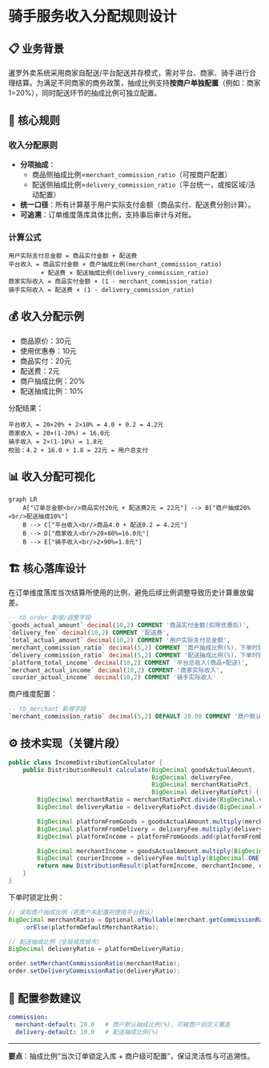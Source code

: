 # 骑手服务收入分配规则设计

## 📋 业务背景

暹罗外卖系统采用商家自配送/平台配送并存模式，需对平台、商家、骑手进行合理结算。为满足不同商家的商务政策，抽成比例支持**按商户单独配置**（例如：商家1=20%），同时配送环节的抽成比例可独立配置。

## 🎯 核心规则

### 收入分配原则
- **分项抽成**：
  - 商品侧抽成比例=`merchant_commission_ratio`（可按商户配置）
  - 配送侧抽成比例=`delivery_commission_ratio`（平台统一，或按区域/活动配置）
- **统一口径**：所有计算基于用户实际支付金额（商品实付、配送费分别计算）。
- **可追溯**：订单维度落库具体比例，支持事后审计与对账。

### 计算公式

```
用户实际支付总金额 = 商品实付金额 + 配送费
平台收入 = 商品实付金额 × 商户抽成比例(merchant_commission_ratio)
         + 配送费 × 配送抽成比例(delivery_commission_ratio)
商家实际收入 = 商品实付金额 × (1 - merchant_commission_ratio)
骑手实际收入 = 配送费 × (1 - delivery_commission_ratio)
```

## 💰 收入分配示例

- 商品原价：30元
- 使用优惠券：10元
- 商品实付：20元
- 配送费：2元
- 商户抽成比例：20%
- 配送抽成比例：10%

分配结果：
```
平台收入 = 20×20% + 2×10% = 4.0 + 0.2 = 4.2元
商家收入 = 20×(1-20%) = 16.0元
骑手收入 = 2×(1-10%) = 1.8元
校验：4.2 + 16.0 + 1.8 = 22元 = 用户总支付
```

## 📊 收入分配可视化

```mermaid
graph LR
    A["订单总金额<br/>商品实付20元 + 配送费2元 = 22元"] --> B["商户抽成20%<br/>配送抽成10%"]
    B --> C["平台收入<br/>商品4.0 + 配送0.2 = 4.2元"]
    B --> D["商家收入<br/>20×80%=16.0元"]
    B --> E["骑手收入<br/>2×90%=1.8元"]
```

## 🏗️ 核心落库设计

在订单维度落库当次结算所使用的比例，避免后续比例调整导致历史计算重放偏差。

```sql
-- tb_order 新增/调整字段
`goods_actual_amount` decimal(10,2) COMMENT '商品实付金额(扣除优惠后)',
`delivery_fee` decimal(10,2) COMMENT '配送费',
`total_actual_amount` decimal(10,2) COMMENT '用户实际支付总金额',
`merchant_commission_ratio` decimal(5,2) COMMENT '商户抽成比例(%)，下单时锁定',
`delivery_commission_ratio` decimal(5,2) COMMENT '配送抽成比例(%)，下单时锁定',
`platform_total_income` decimal(10,2) COMMENT '平台总收入(商品+配送)',
`merchant_actual_income` decimal(10,2) COMMENT '商家实际收入',
`courier_actual_income` decimal(10,2) COMMENT '骑手实际收入'
```

商户维度配置：
```sql
-- tb_merchant 新增字段
`merchant_commission_ratio` decimal(5,2) DEFAULT 20.00 COMMENT '商户默认抽成比例(%)'
```

## ⚙️ 技术实现（关键片段）

```java
public class IncomeDistributionCalculator {
    public DistributionResult calculate(BigDecimal goodsActualAmount,
                                        BigDecimal deliveryFee,
                                        BigDecimal merchantRatioPct,
                                        BigDecimal deliveryRatioPct) {
        BigDecimal merchantRatio = merchantRatioPct.divide(BigDecimal.valueOf(100), 4, RoundingMode.HALF_UP);
        BigDecimal deliveryRatio = deliveryRatioPct.divide(BigDecimal.valueOf(100), 4, RoundingMode.HALF_UP);

        BigDecimal platformFromGoods = goodsActualAmount.multiply(merchantRatio);
        BigDecimal platformFromDelivery = deliveryFee.multiply(deliveryRatio);
        BigDecimal platformIncome = platformFromGoods.add(platformFromDelivery);

        BigDecimal merchantIncome = goodsActualAmount.multiply(BigDecimal.ONE.subtract(merchantRatio));
        BigDecimal courierIncome = deliveryFee.multiply(BigDecimal.ONE.subtract(deliveryRatio));
        return new DistributionResult(platformIncome, merchantIncome, courierIncome);
    }
}
```

下单时锁定比例：
```java
// 读取商户抽成比例（若商户未配置则使用平台默认）
BigDecimal merchantRatio = Optional.ofNullable(merchant.getCommissionRatio())
    .orElse(platformDefaultMerchantRatio);

// 配送抽成比例（全局或按城市）
BigDecimal deliveryRatio = platformDeliveryRatio;

order.setMerchantCommissionRatio(merchantRatio);
order.setDeliveryCommissionRatio(deliveryRatio);
```

## 🔧 配置参数建议

```yaml
commission:
  merchant-default: 20.0   # 商户默认抽成比例(%)，可被商户自定义覆盖
  delivery-default: 10.0   # 配送抽成比例(%)
```

---
**要点**：抽成比例“当次订单锁定入库 + 商户级可配置”，保证灵活性与可追溯性。
